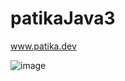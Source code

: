 # patikaJava3

www.patika.dev

![image](https://user-images.githubusercontent.com/83014014/230585189-210a159b-1180-4a09-ad13-f51be987bf43.png)
